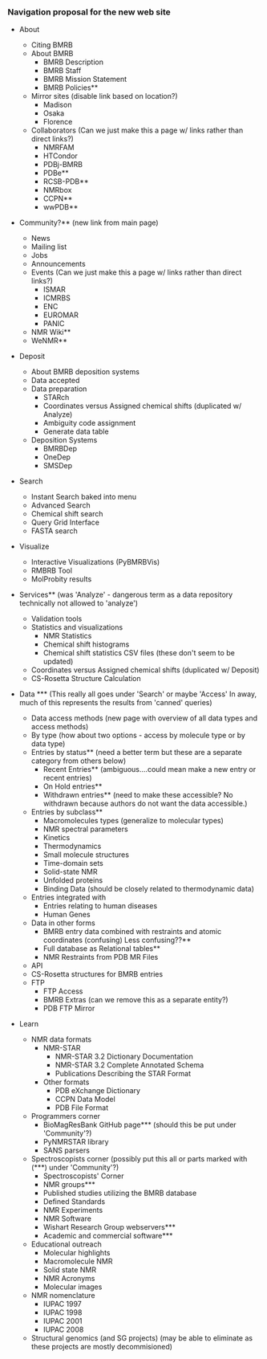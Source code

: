 ### Navigation proposal for the new web site

* About
  * Citing BMRB
  * About BMRB
    * BMRB Description
    * BMRB Staff
    * BMRB Mission Statement
    * BMRB Policies**
   * Mirror sites (disable link based on location?)
     * Madison
     * Osaka
     * Florence
   * Collaborators (Can we just make this a page w/ links rather than direct links?)
     * NMRFAM
     * HTCondor
     * PDBj-BMRB
     * PDBe**
     * RCSB-PDB**
     * NMRbox
     * CCPN**
     * wwPDB**
 * Community?** (new link from main page)
   * News
   * Mailing list
   * Jobs
   * Announcements
   * Events (Can we just make this a page w/ links rather than direct links?)
     * ISMAR
     * ICMRBS
     * ENC
     * EUROMAR
     * PANIC
   * NMR Wiki** 
   * WeNMR**
* Deposit
  * About BMRB deposition systems
  * Data accepted
  * Data preparation
    * STARch
    * Coordinates versus Assigned chemical shifts (duplicated w/ Analyze)
    * Ambiguity code assignment
    * Generate data table
  * Deposition Systems
    * BMRBDep
    * OneDep
    * SMSDep
* Search
  * Instant Search baked into menu
  * Advanced Search
  * Chemical shift search
  * Query Grid Interface
  * FASTA search

* Visualize
  * Interactive Visualizations (PyBMRBVis)
  * RMBRB Tool
  * MolProbity results
* Services** (was 'Analyze' - dangerous term as a data repository technically not allowed to 'analyze')
  * Validation tools
  * Statistics and visualizations
    * NMR Statistics
    * Chemical shift histograms
    * Chemical shift statistics CSV files (these don't seem to be updated)
  * Coordinates versus Assigned chemical shifts (duplicated w/ Deposit)
  * CS-Rosetta Structure Calculation
* Data *** (This really all goes under 'Search' or maybe 'Access' In away, much of this represents the results from 'canned' queries)
  * Data access methods (new page with overview of all data types and access methods)
  * By type (how about two options - access by molecule type or by data type)
  * Entries by status** (need a better term but these are a separate category from others below)
    * Recent Entries**  (ambiguous….could mean make a new entry or recent entries)
    * On Hold entries**
    * Withdrawn entries**   (need to make these accessible? No withdrawn because authors do not want the data accessible.)
  * Entries by subclass**
    * Macromolecules types (generalize to molecular types)
    * NMR spectral parameters
    * Kinetics
    * Thermodynamics
    * Small molecule structures
    * Time-domain sets
    * Solid-state NMR
    * Unfolded proteins
    * Binding Data (should be closely related to thermodynamic data)
  * Entries integrated with
    * Entries relating to human diseases
    * Human Genes
  * Data in other forms
    * BMRB entry data combined with restraints and atomic coordinates (confusing) Less confusing??**
    * Full database as Relational tables**
    * NMR Restraints from PDB MR Files
  * API
  * CS-Rosetta structures for BMRB entries
  * FTP
    * FTP Access
    * BMRB Extras (can we remove this as a separate entity?)
    * PDB FTP Mirror
* Learn
  * NMR data formats
    * NMR-STAR
      * NMR-STAR 3.2 Dictionary Documentation
      * NMR-STAR 3.2 Complete Annotated Schema
      * Publications Describing the STAR Format
    * Other formats
      * PDB eXchange Dictionary
      * CCPN Data Model
      * PDB File Format
  * Programmers corner
    * BioMagResBank GitHub page*** (should this be put under 'Community'?)
    * PyNMRSTAR library
    * SANS parsers
  * Spectroscopists corner (possibly put this all or parts marked with (***) under 'Community'?)
    * Spectroscopists' Corner
    * NMR groups***
    * Published studies utilizing the BMRB database
    * Defined Standards
    * NMR Experiments
    * NMR Software
    * Wishart Research Group webservers***
    * Academic and commercial software***
  * Educational outreach
    * Molecular highlights
    * Macromolecule NMR
    * Solid state NMR
    * NMR Acronyms
    * Molecular images
  * NMR nomenclature
    * IUPAC 1997
    * IUPAC 1998
    * IUPAC 2001
    * IUPAC 2008
  * Structural genomics (and SG projects) (may be able to eliminate as these projects are mostly decommisioned)
